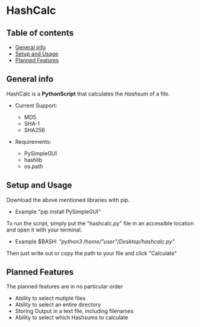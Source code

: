 # HashCalc


## Table of contents
* [General info](#general-info)
* [Setup and Usage](#setup)
* [Planned Features](#updates)

## General info
HashCalc is a **PythonScript** that calculates the *Hashsum* of a file.

* Current Support:
  -  MD5
  -  SHA-1
  -  SHA256

* Requirements:
  - PySimpleGUI
  - hashlib
  - os.path
	
## Setup and Usage

Download the above mentioned libraries with pip.

* Example "pip install PySimpleGUI"

To run the script, simply put the "hashcalc.py" file in an accessible location and open it with your terminal.

* Example $BASH: *"python3 /home/"user"/Desktop/hashcalc.py"*

Then just write out or copy the path to your file and click "Calculate"

## Planned Features

The planned features are in no particular order

* Ability to select mutiple files
* Ability to select an entire directory
* Storing Output in a text file, including filenames
* Ability to select which Hashsums to calculate
